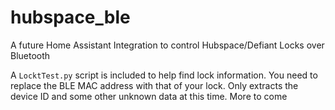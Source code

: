 # hubspace_ble
A future Home Assistant Integration to control Hubspace/Defiant Locks over Bluetooth

A `LocktTest.py` script is included to help find lock information. You need to replace the BLE MAC address with that of your lock. Only extracts the device ID and some other unknown data at this time. More to come
